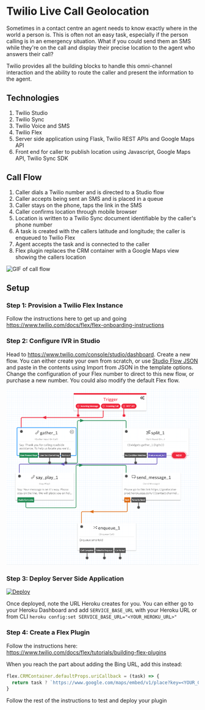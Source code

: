 # Twilio Live Call Geolocation

Sometimes in a contact centre an agent needs to know exactly where in the world a person is. This is often not an easy task, especially if the person calling is in an emergency situation. What if you could send them an SMS while they're on the call and display their precise location to the agent who answers their call?

Twilio provides all the building blocks to handle this omni-channel interaction and the ability to route the caller and present the information to the agent.

## Technologies
1. Twilio Studio
2. Twilio Sync
3. Twilio Voice and SMS
4. Twilio Flex
5. Server side application using Flask, Twilio REST APIs and Google Maps API
6. Front end for caller to publish location using Javascript, Google Maps API, Twilio Sync SDK

## Call Flow
1. Caller dials a Twilio number and is directed to a Studio flow
2. Caller accepts being sent an SMS and is placed in a queue
3. Caller stays on the phone, taps the link in the SMS
4. Caller confirms location through mobile browser
5. Location is written to a Twilio Sync document identifiable by the caller's phone number
6. A task is created with the callers latitude and longitude; the caller is enqueued to Twilio Flex
7. Agent accepts the task and is connected to the caller
8. Flex plugin replaces the CRM container with a Google Maps view showing the callers location

![GIF of call flow](GeoLocatorGIF.gif)

## Setup
### Step 1: Provision a Twilio Flex Instance
Follow the instructions here to get up and going https://www.twilio.com/docs/flex/flex-onboarding-instructions

### Step 2: Configure IVR in Studio
Head to https://www.twilio.com/console/studio/dashboard. Create a new flow. You can either create your own from scratch, or use [Studio Flow JSON](studioFlow.json) and paste in the contents using Import from JSON in the template options. Change the configuration of your Flex number to direct to this new flow, or purchase a new number. You could also modify the default Flex flow.

![Studio Flow](studio.png)

### Step 3: Deploy Server Side Application
[![Deploy](https://www.herokucdn.com/deploy/button.svg)](https://heroku.com/deploy)

Once deployed, note the URL Heroku creates for you. You can either go to your Heroku Dashboard and add ```SERVICE_BASE_URL``` with your Heroku URL or from CLI ```heroku config:set SERVICE_BASE_URL="<YOUR_HEROKU_URL>"```

### Step 4: Create a Flex Plugin
Follow the instructions here: https://www.twilio.com/docs/flex/tutorials/building-flex-plugins

When you reach the part about adding the Bing URL, add this instead:

```javascript
flex.CRMContainer.defaultProps.uriCallback = (task) => {
  return task ? `https://www.google.com/maps/embed/v1/place?key=<YOUR_GOOGLE_API_KEY>&q=${task.attributes.lat},${task.attributes.lng}&zoom=17` : "https://bing.com/";
}
```

Follow the rest of the instructions to test and deploy your plugin


